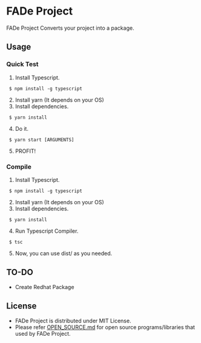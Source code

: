 # FADe Project
FADe Project Converts your project into a package.

## Usage
### Quick Test
 1. Install Typescript.
```
 $ npm install -g typescript
```
 2. Install yarn (It depends on your OS)
 3. Install dependencies.
```
 $ yarn install
```
 4. Do it.
```
 $ yarn start [ARGUMENTS]
```
 5. PROFIT!

### Compile
 1. Install Typescript.
```
 $ npm install -g typescript
```
 2. Install yarn (It depends on your OS)
 3. Install dependencies.
```
 $ yarn install
```
 4. Run Typescript Compiler.
```
 $ tsc
```
 5. Now, you can use dist/ as you needed.

## TO-DO
 * Create Redhat Package

## License
 * FADe Project is distributed under MIT License.
 * Please refer [OPEN_SOURCE.md](OPEN_SOURCE.md) for open source programs/libraries that used by FADe Project.